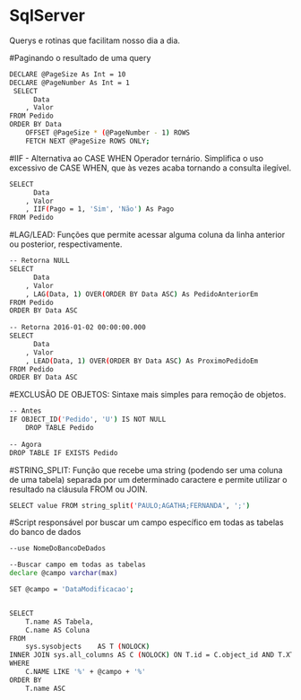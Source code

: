 # SqlServer
Querys e rotinas que facilitam nosso dia a dia.


#Paginando o resultado de uma query

```sh
DECLARE @PageSize As Int = 10
DECLARE @PageNumber As Int = 1
 SELECT
      Data
    , Valor
FROM Pedido
ORDER BY Data
    OFFSET @PageSize * (@PageNumber - 1) ROWS
    FETCH NEXT @PageSize ROWS ONLY;
```

#IIF - Alternativa ao CASE WHEN
Operador ternário. Simplifica o uso excessivo de CASE WHEN, que às vezes acaba tornando a consulta ilegível.
```sh
SELECT
      Data
    , Valor
    , IIF(Pago = 1, 'Sim', 'Não') As Pago
FROM Pedido

```

#LAG/LEAD: Funções que permite acessar alguma coluna da linha anterior ou posterior, respectivamente.
```sh
-- Retorna NULL
SELECT
      Data
    , Valor
    , LAG(Data, 1) OVER(ORDER BY Data ASC) As PedidoAnteriorEm
FROM Pedido 
ORDER BY Data ASC
 
-- Retorna 2016-01-02 00:00:00.000
SELECT
      Data
    , Valor
    , LEAD(Data, 1) OVER(ORDER BY Data ASC) As ProximoPedidoEm
FROM Pedido 
ORDER BY Data ASC
```

#EXCLUSÃO DE OBJETOS: Sintaxe mais simples para remoção de objetos.
```sh
-- Antes
IF OBJECT_ID('Pedido', 'U') IS NOT NULL
    DROP TABLE Pedido
 
-- Agora
DROP TABLE IF EXISTS Pedido
```
#STRING_SPLIT: Função que recebe uma string (podendo ser uma coluna de uma tabela) separada por um determinado caractere e permite utilizar o resultado na cláusula FROM ou JOIN.
```sh
SELECT value FROM string_split('PAULO;AGATHA;FERNANDA', ';')
```

#Script responsável por buscar um campo específico em todas as tabelas do banco de dados
```sh
--use NomeDoBancoDeDados

--Buscar campo em todas as tabelas
declare @campo varchar(max)

SET @campo = 'DataModificacao';


SELECT 
	T.name AS Tabela, 
	C.name AS Coluna
FROM 
	sys.sysobjects    AS T (NOLOCK) 
INNER JOIN sys.all_columns AS C (NOLOCK) ON T.id = C.object_id AND T.XTYPE = 'U' 
WHERE 
	C.NAME LIKE '%' + @campo + '%'
ORDER BY 
	T.name ASC
```
